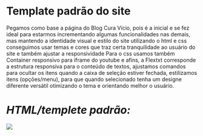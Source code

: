# Template padrão do site

 Pegamos como base a página do Blog Cura Vício, pois é a inicial e se fez ideal para estarmos incrementando algumas funcionalidades nas demais, mas mantendo a identidade visual e estilo do site utilizando o html e css conseguimos usar temas e cores que traz certa tranquilidade ao usuário do site e também ajustar a responsividade
 Para o css usamos também Container responsivo para iframe do youtube e afins, a Flextxt corresponde a estrutura responsiva para o conteúdo de textos, ajustamos comandos para ocultar os itens quando a caixa de seleção estiver fechada, estilizamos itens (opções/menu), para que quando selecionado tenha um designe diferente versátil otimizando o tema e orientando melhor o usuário.
 
 
# ***HTML/templete padrão:***

<img src="https://github.com/ICEI-PUC-Minas-PMV-ADS/pmv-ads-2022-1-e1-proj-web-t3-cura-vicio/issues/1#issuecomment-1159320617">
